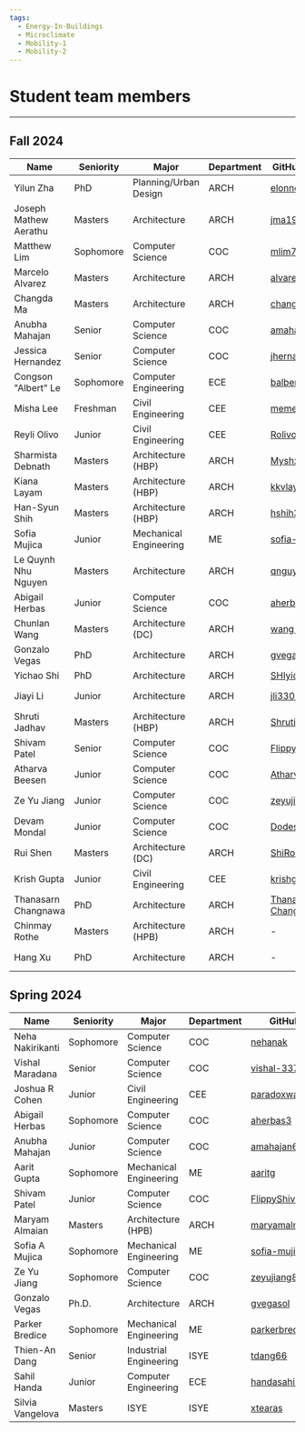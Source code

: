 ```yaml
---
tags:
  - Energy-In-Buildings
  - Microclimate
  - Mobility-1
  - Mobility-2
---
```


# Student team members

---

## Fall 2024



| Name                  | Seniority | Major                  | Department | GitHub Handle                                                 | Topic Area              |
| --------------------- | --------- | ---------------------- | ---------- | ------------------------------------------------------------- | ----------------------- |
| Yilun Zha             | PhD       | Planning/Urban Design  | ARCH       | [elonncha](https://github.com/elonncha)                       | Mobility-PEI            |
| Joseph Mathew Aerathu | Masters   | Architecture           | ARCH       | [jma1999](https://github.com/jma1999)                         | Energy-In-Buildings-Com |
| Matthew Lim           | Sophomore | Computer Science       | COC        | [mlim70](https://github.com/mlim70)                           | MPONC                   |
| Marcelo Alvarez       | Masters   | Architecture           | ARCH       | [alvarezdmarch](https://github.com/alvarezdmarch)             | Microclimate-UMCF       |
| Changda Ma            | Masters   | Architecture           | ARCH       | [changdama](https://github.com/changdama)                     | Neuroarchitecture       |
| Anubha Mahajan        | Senior    | Computer Science       | COC        | [amahajan68](https://github.com/amahajan68)                   | Energy-In-Buildings-Com |
| Jessica Hernandez     | Senior    | Computer Science       | COC        | [jhernandez312](https://github.com/jhernandez312)             | Energy-In-Buildings-Com |
| Congson "Albert" Le   | Sophomore | Computer Engineering   | ECE        | [balbertle](https://github.com/balbertle)                     | Mobility-PEI            |
| Misha Lee             | Freshman  | Civil Engineering      | CEE        | [memesha](https://github.com/memesha)                         | Neuroarchitecture       |
| Reyli Olivo           | Junior    | Civil Engineering      | CEE        | [Rolivo05](https://github.com/Rolivo05)                       | MPONC                   |
| Sharmista Debnath     | Masters   | Architecture (HBP)     | ARCH       | [Myshx](https://github.com/Myshx)                             | Energy-In-Buildings-Res |
| Kiana Layam           | Masters   | Architecture (HBP)     | ARCH       | [kkvlayam](https://github.com/kkvlayam)                       | Energy-In-Buildings-Res |
| Han-Syun Shih         | Masters   | Architecture (HBP)     | ARCH       | [hshih38](https://github.com/hshih38)                         | Energy-In-Buildings-Com |
| Sofia Mujica          | Junior    | Mechanical Engineering | ME         | [sofia-mujica](https://github.com/sofia-mujica)               | Microclimate-UWG        |
| Le Quynh Nhu Nguyen   | Masters   | Architecture           | ARCH       | [qnguyen322](https://github.com/qnguyen322)                   | Neuroarchitecture       |
| Abigail Herbas        | Junior    | Computer Science       | COC        | [aherbas3](https://github.com/aherbas3)                       | Microclimate-UWG        |
| Chunlan Wang          | Masters   | Architecture (DC)      | ARCH       | [wang-123-xi](https://github.com/wang-123-xi)                 | Mobility-PEI            |
| Gonzalo Vegas         | PhD       | Architecture           | ARCH       | [gvegasol](https://github.com/gvegasol)                       | Microclimate-UMCF       |
| Yichao Shi            | PhD       | Architecture           | ARCH       | [SHIyichao98](https://github.com/SHIyichao98)                 | Mobility-PEI            |
| Jiayi Li              | Junior    | Architecture           | ARCH       | [jli3307](https://github.com/jli3307)                         | Energy-In-Buildings-Res |
| Shruti Jadhav         | Masters   | Architecture (HBP)     | ARCH       | [ShrutiJadhav27](https://github.com/ShrutiJadhav27)           | Microclimate-UMCF       |
| Shivam Patel          | Senior    | Computer Science       | COC        | [FlippyShivam](https://github.com/FlippyShivam)               | Energy-In-Buildings-Res |
| Atharva Beesen        | Junior    | Computer Science       | COC        | [AtharvaBeesen](https://github.com/AtharvaBeesen)             | Mobility-PEI            |
| Ze Yu Jiang           | Junior    | Computer Science       | COC        | [zeyujiang8800](https://github.com/zeyujiang8800)             | Microclimate-UWG        |
| Devam Mondal          | Junior    | Computer Science       | COC        | [Dodesimo](https://github.com/Dodesimo)                       | MPONC                   |
| Rui Shen              | Masters   | Architecture (DC)      | ARCH       | [ShiRo-25](https://github.com/ShiRo-25)                       | Microclimate-UMCF       |
| Krish Gupta           | Junior    | Civil Engineering      | CEE        | [krishgupta-CE](https://github.com/krishgupta-CE)             | Microclimate-UWG        |
| Thanasarn Changnawa   | PhD       | Architecture           | ARCH       | [Thanasarn-Changnawa](https://github.com/Thanasarn-Changnawa) | Microclimate-UWG        |
| Chinmay Rothe         | Masters   | Architecture (HPB)     | ARCH       | -                                                             | Microclimate-UMCF       |
| Hang Xu               | PhD       | Architecture           | ARCH       | -                                                             | Energy-In-Buildings     |




## Spring 2024

| Name             | Seniority | Major                  | Department | GitHub                                            | Topic Area          |
| ---------------- | --------- | ---------------------- | ---------- | ------------------------------------------------- | ------------------- |
| Neha Nakirikanti | Sophomore | Computer Science       | COC        | [nehanak](https://github.com/nehanak)             | Mobility-1          |
| Vishal Maradana  | Senior    | Computer Science       | COC        | [vishal-337](https://github.com/vishal-337)       | Mobility-1          |
| Joshua R Cohen   | Junior    | Civil Engineering      | CEE        | [paradoxwalk](https://github.com/paradoxwalk)     | Mobility-1          |
| Abigail Herbas   | Sophomore | Computer Science       | COC        | [aherbas3](https://github.com/aherbas3)           | [Energy-In-Buildings](/wiki/projects/24sp-energyinbuildings) |
| Anubha Mahajan   | Junior    | Computer Science       | COC        | [amahajan68](https://github.com/amahajan68)       | Energy-In-Buildings |
| Aarit Gupta      | Sophomore | Mechanical Engineering | ME         | [aaritg](https://github.com/aaritg)               | Energy-In-Buildings |
| Shivam Patel     | Junior    | Computer Science       | COC        | [FlippyShivam](https://github.com/FlippyShivam)   | Energy-In-Buildings |
| Maryam Almaian   | Masters   | Architecture (HPB)     | ARCH       | [maryamalmaian](https://github.com/maryamalmaian) | Microclimate        |
| Sofia A Mujica   | Sophomore | Mechanical Engineering | ME         | [sofia-mujica](https://github.com/sofia-mujica)   | Microclimate        |
| Ze Yu Jiang      | Sophomore | Computer Science       | COC        | [zeyujiang8800](https://github.com/zeyujiang8800) | Microclimate        |
| Gonzalo Vegas    | Ph.D.     | Architecture           | ARCH       | [gvegasol](https://github.com/gvegasol)           | Mobility-2          |
| Parker Bredice   | Sophomore | Mechanical Engineering | ME         | [parkerbredice](https://github.com/parkerbredice) | Mobility-2          |
| Thien-An Dang    | Senior    | Industrial Engineering | ISYE       | [tdang66](https://github.com/tdang66)             | Mobility-2          |
| Sahil Handa      | Junior    | Computer Engineering   | ECE        | [handasahil](https://github.com/handasahil)       | Mobility-2          |
| Silvia Vangelova | Masters   | ISYE                   | ISYE       | [xtearas](https://github.com/xtearas)             | Advisor             |

